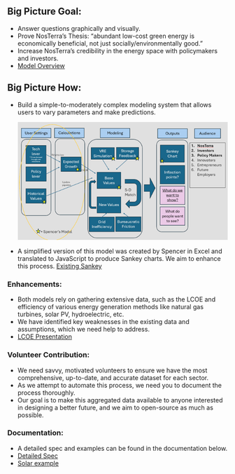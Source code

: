 ## Big Picture Goal:
- Answer questions graphically and visually.
- Prove NosTerra’s Thesis: “abundant low-cost green energy is economically beneficial, not just socially/environmentally good.”
- Increase NosTerra’s credibility in the energy space with policymakers and investors.
- [Model Overview](1.START_HERE/1.%20Energy%20Model%20Overview.md)

## Big Picture How:
- Build a simple-to-moderately complex modeling system that allows users to vary parameters and make predictions.

  ![ComplexModel](ModelDiagram/ComplexModel.png)
- A simplified version of this model was created by Spencer in Excel and translated to JavaScript to produce Sankey charts. We aim to enhance this process. [Existing Sankey](https://www.NosTerra.com/sankey-test)

### Enhancements:
- Both models rely on gathering extensive data, such as the LCOE and efficiency of various energy generation methods like natural gas turbines, solar PV, hydroelectric, etc.
- We have identified key weaknesses in the existing data and assumptions, which we need help to address.
- [LCOE Presentation](1.START_HERE/2.%20LCOE%20Review.pdf)

### Volunteer Contribution:
- We need savvy, motivated volunteers to ensure we have the most comprehensive, up-to-date, and accurate dataset for each sector.
- As we attempt to automate this process, we need you to document the process thoroughly.
- Our goal is to make this aggregated data available to anyone interested in designing a better future, and we aim to open-source as much as possible.

### Documentation:
- A detailed spec and examples can be found in the documentation below.
- [Detailed Spec](1.START_HERE/3.%20Data%20Spec.docx)
- [Solar example](1.START_HERE/Examples/Solar)
